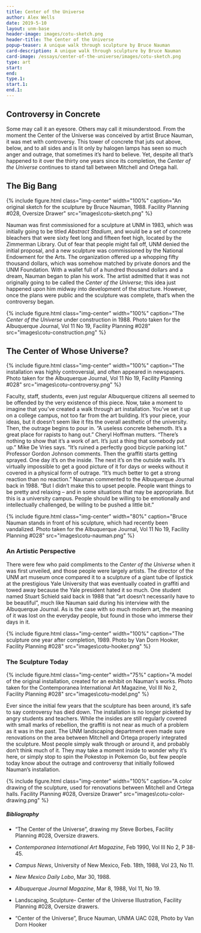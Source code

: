 ```yaml
---
title: Center of the Universe
author: Alex Wells
date: 2019-5-10
layout: unm-base
header-image: images/cotu-sketch.png
header-title: The Center of the Universe
popup-teaser: A unique walk through sculpture by Bruce Nauman
card-description: A unique walk through sculpture by Bruce Nauman
card-image: /essays/center-of-the-universe/images/cotu-sketch.png
type: art
start:
end: 
type.1:
start.1: 
end.1:
---
```


## Controversy in Concrete
Some may call it an eyesore. Others may call it misunderstood. From the moment the Center of the Universe was conceived by artist Bruce Nauman, it was met with controversy. This tower of concrete that juts out above, below, and to all sides and is lit only by halogen lamps has seen so much anger and outrage, that sometimes it’s hard to believe. Yet, despite all that’s happened to it over the thirty one years since its completion, the *Center of the Universe* continues to stand tall between Mitchell and Ortega hall.

## The Big Bang

{% include figure.html class="img-center" width="100%" caption="An original sketch for the sculpture by Bruce Nauman, 1988. Facility Planning #028, Oversize Drawer" src="images\cotu-sketch.png" %}

Nauman was first commissioned for a sculpture at UNM in 1983, which was initially going to be titled *Abstract Stadium*, and would be a set of concrete bleachers that were sixty feet long and fifteen feet high, located by the Zimmerman Library. Out of fear that people might fall off, UNM denied the initial proposal, and a new sculpture was commissioned by the National Endowment for the Arts. The organization offered up a whopping fifty thousand dollars, which was somehow matched by private donors and the UNM Foundation. With a wallet full of a hundred thousand dollars and a dream, Nauman began to plan his work. The artist admitted that it was not originally going to be called the *Center of the Universe*; this idea just happened upon him midway into development of the structure. However, once the plans were public and the sculpture was complete, that’s when the controversy began.

{% include figure.html class="img-center" width="100%" caption="The *Center of the Universe* under construction in 1988. Photo taken for the Albuquerque Journal, Vol 11 No 19, Facility Planning #028" src="images\cotu-construction.png" %}

## The Center of Whose Universe?

{% include figure.html class="img-center" width="100%" caption="The installation was highly controversial, and often appeared in newspapers. Photo taken for the Albuquerque Journal, Vol 11 No 19, Facility Planning #028" src="images\cotu-controversy.png" %}

Faculty, staff, students, even just regular Albuquerque citizens all seemed to be offended by the very existence of this piece. Now, take a moment to imagine that you’ve created a walk through art installation. You’ve set it up on a college campus, not too far from the art building. It’s your piece, your ideas, but it doesn’t seem like it fits the overall aesthetic of the university. Then, the outrage begins to pour in. “A useless concrete behemoth. It’s a great place for rapists to hang out.” Cheryl Hoffman mutters. “There’s nothing to show that it’s a work of art. It’s just a thing that somebody put up.” Mike De Vries says. “It’s ruined a perfectly good bicycle parking lot.” Professor Gordon Johnson comments. Then the graffiti starts getting sprayed. One day it’s on the inside. The next it’s on the outside walls. It’s virtually impossible to get a good picture of it for days or weeks without it covered in a physical form of outrage. 
“It’s much better to get a strong reaction than no reaction.” Nauman commented to the Albuquerque Journal back in 1988. “But I didn’t make this to upset people. People want things to be pretty and relaxing – and in some situations that may be appropriate. But this is a university campus. People should be willing to be emotionally and intellectually challenged, be willing to be pushed a little bit.”

{% include figure.html class="img-center" width="80%" caption="Bruce Nauman stands in front of his sculpture, which had recently been vandalized. Photo taken for the Albuquerque Journal, Vol 11 No 19, Facility Planning #028" src="images\cotu-nauman.png" %}

### An Artistic Perspective
There were few who paid compliments to the *Center of the Universe* when it was first unveiled, and those people were largely artists. The director of the UNM art museum once compared it to a sculpture of a giant tube of lipstick at the prestigious Yale University that was eventually coated in graffiti and towed away because the Yale president hated it so much. One student named Stuart Schield said back in 1988 that “art doesn’t necessarily have to be beautiful”, much like Nauman said during his interview with the Albuquerque Journal. As is the case with so much modern art, the meaning of it was lost on the everyday people, but found in those who immerse their days in it.

{% include figure.html class="img-center" width="100%" caption="The sculpture one year after completion, 1989. Photo by Van Dorn Hooker, Facility Planning #028" src="images\cotu-hooker.png" %}

### The Sculpture Today

{% include figure.html class="img-center" width="75%" caption="A model of the original installation, created for an exhibit on Nauman's works. Photo taken for the Contemporanea International Art Magazine, Vol III No 2, Facility Planning #028" src="images\cotu-model.png" %}

Ever since the initial few years that the sculpture has been around, it’s safe to say controversy has died down. The installation is no longer picketed by angry students and teachers. While the insides are still regularly covered with small marks of rebellion, the graffiti is not near as much of a problem as it was in the past. The UNM landscaping department even made sure renovations on the area between Mitchell and Ortega properly integrated the sculpture. Most people simply walk through or around it, and probably don’t think much of it. They may take a moment inside to wonder why it’s here, or simply stop to spin the Pokestop in Pokemon Go, but few people today know about the outrage and controversy that initially followed Nauman’s installation.

{% include figure.html class="img-center" width="100%" caption="A color drawing of the sculpture, used for renovations between Mitchell and Ortega halls. Facility Planning #028, Oversize Drawer" src="images\cotu-color-drawing.png" %}

##### Bibliography
- “The Center of the Universe”, drawing my Steve Borbes, Facility Planning #028, Oversize drawers.

- *Contemporanea International Art Magazine*, Feb 1990, Vol III No 2, P 38-45.

- *Campus News*, University of New Mexico, Feb. 18th, 1988, Vol 23, No 11.

- *New Mexico Daily Lobo*, Mar 30, 1988.

- *Albuquerque Journal Magazine*, Mar 8, 1988, Vol 11, No 19.

- Landscaping, Sculpture- Center of the Universe Illustration, Facility Planning #028, Oversize drawers.

- “Center of the Universe”, Bruce Nauman, UNMA UAC 028, Photo by Van Dorn Hooker

